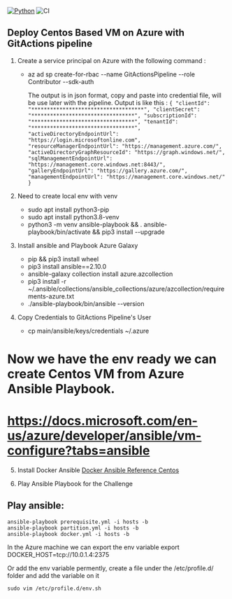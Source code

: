 [![Python](https://img.shields.io/pypi/pyversions/azure-cli.svg?maxAge=2592000)](https://pypi.python.org/pypi/azure-cli) ![CI](https://github.com/nickjj/ansible-docker/workflows/CI/badge.svg?branch=master)

## Deploy Centos Based VM on Azure with GitActions pipeline

1. Create a service principal on Azure with the following command : 
    - az ad sp create-for-rbac --name GitActionsPipeline --role Contributor --sdk-auth

        The output is in json format, copy and paste into credential file, will be use later with the pipeline. Output is like this  : 
                  ```{
                            "clientId": "************************************",
                            "clientSecret": "*********************************",
                            "subscriptionId": "*********************************",
                            "tenantId": "*********************************",
                            "activeDirectoryEndpointUrl": "https://login.microsoftonline.com",
                            "resourceManagerEndpointUrl": "https://management.azure.com/",
                            "activeDirectoryGraphResourceId": "https://graph.windows.net/",
                            "sqlManagementEndpointUrl": "https://management.core.windows.net:8443/",
                            "galleryEndpointUrl": "https://gallery.azure.com/",
                            "managementEndpointUrl": "https://management.core.windows.net/"
                    }```

2. Need to create local env with venv  
    - sudo apt install python3-pip
    - sudo apt install python3.8-venv
    - python3 -m venv ansible-playbook && . ansible-playbook/bin/activate && pip3 install --upgrade

3. Install ansible and Playbook Azure Galaxy
    - pip && pip3 install wheel
    - pip3 install ansible==2.10.0
    - ansible-galaxy collection install azure.azcollection
    - pip3 install -r ~/.ansible/collections/ansible_collections/azure/azcollection/requirements-azure.txt
    - ./ansible-playbook/bin/ansible --version
4. Copy Credentials to GitActions Pipeline's User
    - cp main/ansible/keys/credentials ~/.azure

# Now we have the env ready we can create Centos VM from Azure Ansible Playbook.
# https://docs.microsoft.com/en-us/azure/developer/ansible/vm-configure?tabs=ansible


5. Install Docker Ansible 
[Docker Ansible Reference Centos](https://docs.ansible.com/ansible/latest/collections/community/docker/docsite/scenario_guide.html#ansible-collections-community-docker-docsite-scenario-guide)

6. Play Ansible Playbook for the Challenge

## Play ansible:

```
ansible-playbook prerequisite.yml -i hosts -b
ansible-playbook partition.yml -i hosts -b
ansible-playbook docker.yml -i hosts -b
```

In the Azure machine we can export the env variable 
export DOCKER_HOST=tcp://10.0.1.4:2375

Or add the env variable permently, create a file under the /etc/profile.d/ folder and add the variable on it

```
sudo vim /etc/profile.d/env.sh
```
